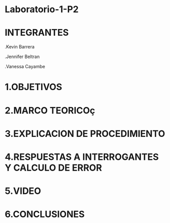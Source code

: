 # Laboratorio-1-P2

# INTEGRANTES
.Kevin Barrera

.Jennifer Beltran

.Vanessa Cayambe

# 1.OBJETIVOS


# 2.MARCO TEORICOç


# 3.EXPLICACION DE PROCEDIMIENTO 


# 4.RESPUESTAS A INTERROGANTES Y CALCULO DE ERROR


# 5.VIDEO


# 6.CONCLUSIONES 

